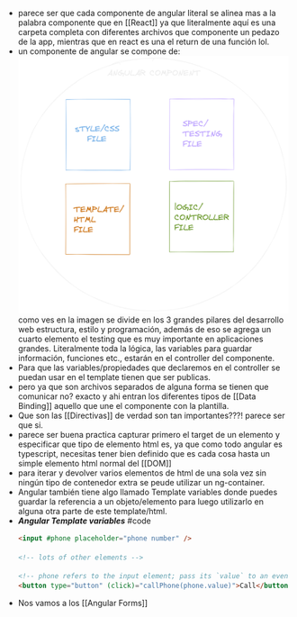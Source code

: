- parece ser que cada componente de angular literal se alinea mas a la palabra componente que en [[React]] ya que literalmente aquí es una carpeta completa con diferentes archivos que componente un pedazo de la app, mientras que en react es una el return de una función lol.
- un componente de angular se compone de:
  ![image.png](../assets/image_1660957472570_0.png)
  como ves en la imagen se divide en los 3 grandes pilares del desarrollo web estructura, estilo y programación, además de eso se agrega un cuarto elemento el testing que es muy importante en aplicaciones grandes.
  Literalmente toda la lógica, las variables para guardar información, funciones etc., estarán en el controller del componente.
- Para que las variables/propiedades que declaremos en el controller se puedan usar en el template tienen que ser publicas.
- pero ya que son archivos separados de alguna forma se tienen que comunicar no?
  exacto y ahi entran los diferentes tipos de [[Data Binding]] aquello que une el componente con la plantilla.
- Que son las [[Directivas]] de verdad son tan importantes???! parece ser que si.
- parece ser buena practica capturar primero el target de un elemento y especificar que tipo de elemento html es, ya que como todo angular es typescript, necesitas tener bien definido que es cada cosa hasta un simple elemento html normal del [[DOM]]
- para iterar y devolver varios elementos de html de una sola vez sin ningún tipo de contenedor extra se peude utilizar un ng-container.
- Angular también tiene algo llamado Template variables donde puedes guardar la referencia a un objeto/elemento para luego utilizarlo en alguna otra parte de este template/html.
- ***Angular Template variables*** #code
  ```html
  <input #phone placeholder="phone number" />
  
  <!-- lots of other elements -->
  
  <!-- phone refers to the input element; pass its `value` to an event handler -->
  <button type="button" (click)="callPhone(phone.value)">Call</button>
  ```
- Nos vamos a los [[Angular Forms]]